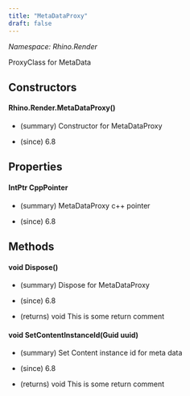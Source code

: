 ```yaml
---
title: "MetaDataProxy"
draft: false
---
```


*Namespace: Rhino.Render*

   ProxyClass for MetaData
   
## Constructors
#### Rhino.Render.MetaDataProxy()
- (summary) 
     Constructor for MetaDataProxy
     
- (since) 6.8
## Properties
#### IntPtr CppPointer
- (summary) 
     MetaDataProxy c++ pointer
     
- (since) 6.8
## Methods
#### void Dispose()
- (summary) 
     Dispose for MetaDataProxy
     
- (since) 6.8
- (returns) void This is some return comment
#### void SetContentInstanceId(Guid uuid)
- (summary) 
     Set Content instance id for meta data
     
- (since) 6.8
- (returns) void This is some return comment
